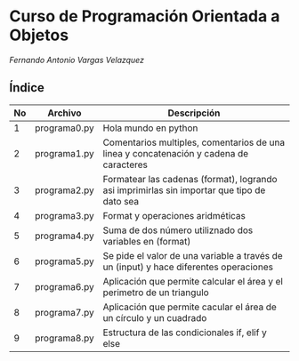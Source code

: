 # Curso de Programación Orientada a Objetos

*Fernando Antonio Vargas Velazquez*

## Índice

|No|Archivo     |Descripción         |
|--|------------|--------------------|
|1 |programa0.py|Hola mundo en python|
|2 |programa1.py|Comentarios multiples, comentarios de una linea y concatenación y cadena de caracteres|
|3 |programa2.py|Formatear las cadenas (format), logrando asi imprimirlas sin importar que tipo de dato sea|
|4 |programa3.py|Format y operaciones aridméticas|
|5 |programa4.py|Suma de dos número utiliznado dos variables en (format)|
|6 |programa5.py|Se pide el valor de una variable a través de un (input) y hace diferentes operaciones|
|7 |programa6.py|Aplicación que permite calcular el área y el perimetro de un triangulo|
|8 |programa7.py|Aplicación que permite cacular el área de un círculo y un cuadrado|
|9 |programa8.py|Estructura de las condicionales if, elif y else|
